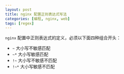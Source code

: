 ```yaml
---
layout: post
title: nginx 配置正则表达式写法
categories: [编程, nginx, web]
tags: [regex]
---
```


`nginx` 配置中正则表达式的定义，必须以下面四种组合开头：

* `~` 大小写不敏感匹配
* `~*` 大小写敏感匹配
* `!~` 大小写不敏感不匹配
* `!~*` 大小写敏感不匹配


